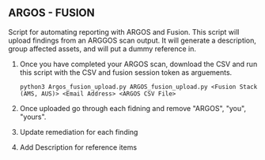## ARGOS - FUSION

Script for automating reporting with ARGOS and Fusion. This script will upload findings from an ARGGOS scan output. It will generate a description, group affected assets, and will put a dummy reference in. 


1. Once you have completed your ARGOS scan, download the CSV and run this script with the CSV and fusion session token as arguements.

    ```python3 Argos_fusion_upload.py ARGOS_fusion_upload.py <Fusion Stack (AMS, AUS)> <Email Address> <ARGOS CSV File>```

2. Once uploaded go through each fidning and remove "ARGOS", "you", "yours".

3. Update remediation for each finding

4. Add Description for reference items